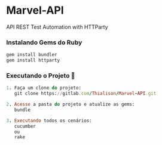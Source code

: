 # Marvel-API
API REST Test Automation with HTTParty

### Instalando Gems do Ruby

```ruby
gem install bundler
gem install httparty
```

### Executando o Projeto :dart:

```ruby
1. Faça um clone do projeto:
   git clone https://gitlab.com/Thialison/Marvel-API.git

2. Acesse a pasta do projeto e atualize as gems:
   bundle

3. Executando todos os cenários:
   cucumber 
   ou
   rake
```
